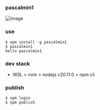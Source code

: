 ### pascalmin1

![image](https://github.com/parc02/pascalmin1/assets/148880521/228b13a6-ecb1-4acf-b1dc-bf24a777236e)

### use
```
$ npm install -g pascalmin1
$ pascalmin1
hello pascalmin1
```

### dev stack
- WSL > nvm > nodejs v20.11.0 > npm cli


### publish
```
$ npm login
$ npm publish
```
